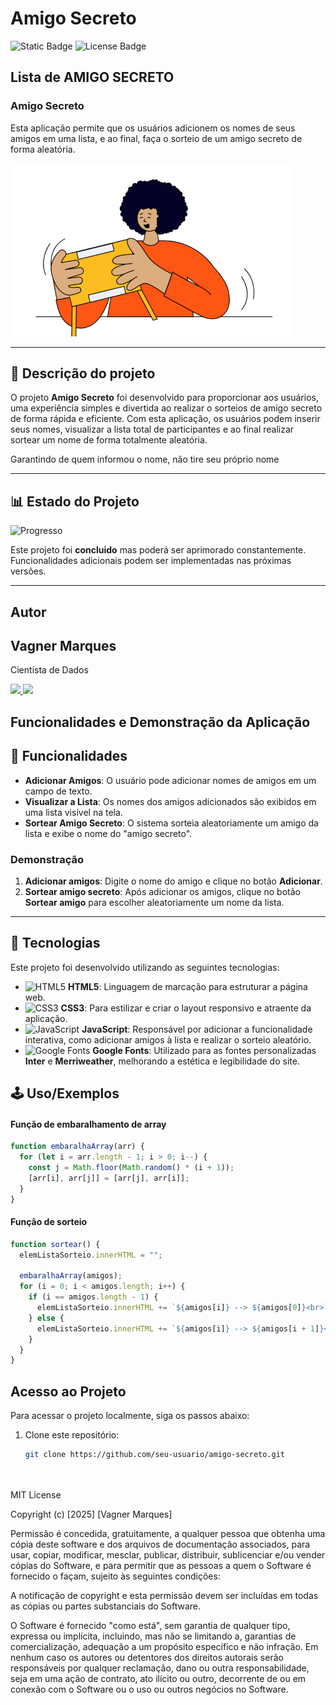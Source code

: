 # Amigo Secreto

![Static Badge](https://img.shields.io/badge/Amigo_Secreto_Em_Desenvolvimento-brightgreen)
![License Badge](https://img.shields.io/badge/License-MIT-blue)



## Lista de AMIGO SECRETO

### Amigo Secreto

Esta aplicação permite que os usuários adicionem os nomes de seus amigos em uma lista, e ao final, faça o sorteio de um amigo secreto de forma aleatória.

![Imagem de capa](assets/amigo-secreto.png)

---


<h2>📖 Descrição do projeto</h2>

O projeto **Amigo Secreto** foi desenvolvido para proporcionar aos usuários, uma experiência simples e divertida ao realizar o sorteios de amigo secreto de forma rápida e eficiente. Com esta aplicação, os usuários podem inserir seus nomes, visualizar a lista total de participantes e ao final realizar sortear um nome de forma totalmente aleatória.

Garantindo de quem informou o nome, não tire seu próprio nome

---

## 📊 Estado do Projeto

![Progresso](https://img.shields.io/badge/Progresso-100%25-green?style=for-the-badge&labelColor=000000&color=008000&logo=github)

Este projeto foi **concluido** mas poderá ser aprimorado constantemente. Funcionalidades adicionais podem ser implementadas nas próximas versões.

---

##  Autor
<h2>Vagner Marques</h2>

<p>Cientista de Dados</p>

<p>
  <a href="https://github.com/DS-Vagner" target="_blank">
    <img src="https://img.shields.io/badge/GitHub-000000?style=for-the-badge&logo=github&logoColor=white" />
  </a>
<a href="https://www.linkedin.com/in/vagner-marques/" target="_blank">
    <img src="https://img.shields.io/badge/LinkedIn-0A66C2?style=for-the-badge&logo=linkedin&logoColor=white" />
</a>

</p>


## Funcionalidades e Demonstração da Aplicação

## 📱 Funcionalidades

- **Adicionar Amigos**: O usuário pode adicionar nomes de amigos em um campo de texto.
- **Visualizar a Lista**: Os nomes dos amigos adicionados são exibidos em uma lista visível na tela.
- **Sortear Amigo Secreto**: O sistema sorteia aleatoriamente um amigo da lista e exibe o nome do "amigo secreto".

### Demonstração

1. **Adicionar amigos**: Digite o nome do amigo e clique no botão **Adicionar**.
2. **Sortear amigo secreto**: Após adicionar os amigos, clique no botão **Sortear amigo** para escolher aleatoriamente um nome da lista.

---


## 🚀 Tecnologias

Este projeto foi desenvolvido utilizando as seguintes tecnologias:

- ![HTML5](https://img.shields.io/badge/HTML5-E34F26?style=for-the-badge&logo=html5&logoColor=white) **HTML5**: Linguagem de marcação para estruturar a página web.
- ![CSS3](https://img.shields.io/badge/CSS3-1572B6?style=for-the-badge&logo=css3&logoColor=white) **CSS3**: Para estilizar e criar o layout responsivo e atraente da aplicação.
- ![JavaScript](https://img.shields.io/badge/JavaScript-F7DF1E?style=for-the-badge&logo=javascript&logoColor=black) **JavaScript**: Responsável por adicionar a funcionalidade interativa, como adicionar amigos à lista e realizar o sorteio aleatório.
- ![Google Fonts](https://img.shields.io/badge/Google_Fonts-4285F4?style=for-the-badge&logo=google-fonts&logoColor=white) **Google Fonts**: Utilizado para as fontes personalizadas **Inter** e **Merriweather**, melhorando a estética e legibilidade do site.

## 🕹 Uso/Exemplos

#### Função de embaralhamento de array

```javascript
function embaralhaArray(arr) {
  for (let i = arr.length - 1; i > 0; i--) {
    const j = Math.floor(Math.random() * (i + 1));
    [arr[i], arr[j]] = [arr[j], arr[i]];
  }
}
```

#### Função de sorteio

```javascript
function sortear() {
  elemListaSorteio.innerHTML = "";

  embaralhaArray(amigos);
  for (i = 0; i < amigos.length; i++) {
    if (i == amigos.length - 1) {
      elemListaSorteio.innerHTML += `${amigos[i]} --> ${amigos[0]}<br>`;
    } else {
      elemListaSorteio.innerHTML += `${amigos[i]} --> ${amigos[i + 1]}<br>`;
    }
  }
}
```

## Acesso ao Projeto

Para acessar o projeto localmente, siga os passos abaixo:

1. Clone este repositório:

   ```bash
   git clone https://github.com/seu-usuario/amigo-secreto.git




MIT License

Copyright (c) [2025] [Vagner Marques]

Permissão é concedida, gratuitamente, a qualquer pessoa que obtenha uma cópia deste software e dos arquivos de documentação associados, para usar, copiar, modificar, mesclar, publicar, distribuir, sublicenciar e/ou vender cópias do Software, e para permitir que as pessoas a quem o Software é fornecido o façam, sujeito às seguintes condições:

A notificação de copyright e esta permissão devem ser incluídas em todas as cópias ou partes substanciais do Software.

O Software é fornecido "como está", sem garantia de qualquer tipo, expressa ou implícita, incluindo, mas não se limitando a, garantias de comercialização, adequação a um propósito específico e não infração. Em nenhum caso os autores ou detentores dos direitos autorais serão responsáveis por qualquer reclamação, dano ou outra responsabilidade, seja em uma ação de contrato, ato ilícito ou outro, decorrente de ou em conexão com o Software ou o uso ou outros negócios no Software.


   

